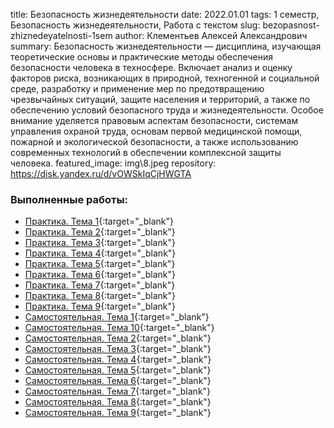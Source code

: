 title: Безопасность жизнедеятельности
date: 2022.01.01
tags: 1 семестр, Безопасность жизнедеятельности, Работа с текстом
slug: bezopasnost-zhiznedeyatelnosti-1sem
author: Клементьев Алексей Александрович
summary: Безопасность жизнедеятельности — дисциплина, изучающая теоретические основы и практические методы обеспечения безопасности человека в техносфере. Включает анализ и оценку факторов риска, возникающих в природной, техногенной и социальной среде, разработку и применение мер по предотвращению чрезвычайных ситуаций, защите населения и территорий, а также по обеспечению условий безопасного труда и жизнедеятельности. Особое внимание уделяется правовым аспектам безопасности, системам управления охраной труда, основам первой медицинской помощи, пожарной и экологической безопасности, а также использованию современных технологий в обеспечении комплексной защиты человека.
featured_image: img\8.jpeg
repository: https://disk.yandex.ru/d/vOWSkIqCjHWGTA

### Выполненные работы:
- [Практика. Тема 1](https://disk.yandex.ru/i/TDZJhbFMcYaKZw){:target="_blank"}
- [Практика. Тема 2](https://disk.yandex.ru/i/rYSULaD_fEvqAA){:target="_blank"}
- [Практика. Тема 3](https://disk.yandex.ru/i/u40PQAIuDhP_kg){:target="_blank"}
- [Практика. Тема 4](https://disk.yandex.ru/i/CJmHp0GZbZ_gQg){:target="_blank"}
- [Практика. Тема 5](https://disk.yandex.ru/i/09LhFBYi0j7ibg){:target="_blank"}
- [Практика. Тема 6](https://disk.yandex.ru/i/uMHAnzGJhoXtqA){:target="_blank"}
- [Практика. Тема 7](https://disk.yandex.ru/i/zTmIyteySt7UsQ){:target="_blank"}
- [Практика. Тема 8](https://disk.yandex.ru/i/Mzvexa0r3jnaQQ){:target="_blank"}
- [Практика. Тема 9](https://disk.yandex.ru/i/NCtalB1ciSGc5Q){:target="_blank"}
- [Самостоятельная. Тема 1](https://disk.yandex.ru/i/1kfpWFlnEVUyXQ){:target="_blank"}
- [Самостоятельная. Тема 10](https://disk.yandex.ru/i/sZV3-Fukget-gA){:target="_blank"}
- [Самостоятельная. Тема 2](https://disk.yandex.ru/i/qSQlzSSLa6C80A){:target="_blank"}
- [Самостоятельная. Тема 3](https://disk.yandex.ru/i/26vn4a5qiPZL_w){:target="_blank"}
- [Самостоятельная. Тема 4](https://disk.yandex.ru/i/zs39VersWM-V4g){:target="_blank"}
- [Самостоятельная. Тема 5](https://disk.yandex.ru/i/N8niRvm1XOP3QA){:target="_blank"}
- [Самостоятельная. Тема 6](https://disk.yandex.ru/i/fgQ1HdSI0qh72Q){:target="_blank"}
- [Самостоятельная. Тема 7](https://disk.yandex.ru/i/6X-oKm3GD3owTg){:target="_blank"}
- [Самостоятельная. Тема 8](https://disk.yandex.ru/i/OQiQc1hu9mOZIw){:target="_blank"}
- [Самостоятельная. Тема 9](https://disk.yandex.ru/i/5HDRwBtb5NiQtw){:target="_blank"}

